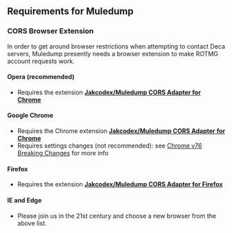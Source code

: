 ## Requirements for Muledump

### CORS Browser Extension

In order to get around browser restrictions when attempting to contact Deca servers, Muledump presently needs a browser extension to make ROTMG account requests work.

#### Opera (recommended)
- Requires the extension **[Jakcodex/Muledump CORS Adapter for Chrome](https://chrome.google.com/webstore/detail/jakcodexmuledump-cors-ada/iimhkldbldnmapepklmeeinclchfkddd)**

#### Google Chrome
- Requires the Chrome extension **[Jakcodex/Muledump CORS Adapter for Chrome](https://chrome.google.com/webstore/detail/jakcodexmuledump-cors-ada/iimhkldbldnmapepklmeeinclchfkddd)**
- Requires settings changes (not recommended): see [Chrome v76 Breaking Changes](https://github.com/jakcodex/muledump/wiki/Chrome-v76-Breaking-Changes) for more info

#### Firefox
- Requires the extension **[Jakcodex/Muledump CORS Adapter for Firefox](https://addons.mozilla.org/en-US/firefox/addon/muledump-cors-adapter/)**

#### IE and Edge
- Please join us in the 21st century and choose a new browser from the above list.
